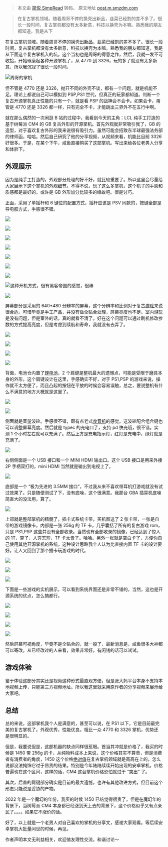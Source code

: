 > 本文由 [简悦 SimpRead](http://ksria.com/simpread/) 转码， 原文地址 [post.m.smzdm.com](https://post.m.smzdm.com/p/awk02r6m/?send_by=3547620770&invite_code=zdm4ptnapkinv&zdm_ss=iOS_3547620770_&from=singlemessage)

> 在复古掌机领域。随着周哥不停的换壳出新品，韭菜已经割的差不多了。很长一段时间，复古掌机都没有太多新意，科技以换壳为本嘛。熟悉我的朋友都知道，我是从下

在复古掌机领域。随着周哥不停的换壳出[新品](https://m.smzdm.com/tag/tz20xd4/)，韭菜已经割的差不多了。很长一段时间，复古掌机都没有太多新意，科技以换壳为本嘛。熟悉我的朋友都知道，我是从下面这个复古掌机入的坑。这个当初也是周哥的得意之作，然后，我就一发不可收拾，开始琢磨起各种开源掌机了，从 4770 到 3326，玩的多了就没有太多新意，所以我沉寂了很长一段时间。

![](https://qnam.smzdm.com/202201/12/61de6e5315c6e729.jpg_e600.jpg)周哥的掌机

[](https://post.m.smzdm.com/p/a7drvoqo/)但不管是 4770 还是 3326，抛开不同的外壳不谈，都有一个问题，就是机能不足。理论上都说自己可以模拟到 PSP,PS1 世代，但真正的玩家都知道。判断一个复古开源掌机真正性能的只有一个，就是看 PSP 的战神会不会卡。如果会卡，甭管是 4770 还是 3326 都一样，只有完全不卡，才能跳出三界外不在五行中啊。

就在那么偶然的一次闲逛 B 站的过程中，我看到今天的主角：LCL 纯手工打造的基于树莓派 CM4 的 GB 复古外形的开源掌机。首先外观就非常吸引我了，GB 的造型，对于喜欢复古外形的我来说很有吸引力。虽然可能会招致东半球最强法务部的律师函，哈哈。然后自己研究了他的分享视频，从视频来看，机能比目前 3326 好很多。于是，在某个下午，咸鱼直接购买了这部掌机。写出来给各位老男人分享和体验下。

外观展示
----

因为是纯手工打造的，外观部分处理的好不好，就比较重要了。所以这里会尽量给大家展示下这个掌机的外观细节。不得不说，玩了这么多掌机，这个机子的手感和质感都是最好的。或许是 GB 外形加分比较多的缘故吧。很是讨巧。

正面，采用了单摇杆和 6 键位的配置方式，摇杆应该是 PSV 同款的，按键全部是导电胶方式，手感很不错。

![](https://qnam.smzdm.com/202201/12/61dec7cf4bfa56341.jpg_e600.jpg)

![](https://qnam.smzdm.com/202201/12/61dec7cf9ad3a8095.jpg_e600.jpg)

![](https://qnam.smzdm.com/202201/12/61dec7da2a8828534.jpg_e600.jpg)

![](https://qnam.smzdm.com/202201/12/61dec7da67e489402.jpg_e600.jpg)

![](https://qnam.smzdm.com/202201/12/61dec7dbdec1d5061.jpg_e600.jpg)

![](https://qnam.smzdm.com/202201/12/61dec7dc4c6b17685.jpg_e600.jpg)

![](https://qnam.smzdm.com/202201/12/61dec7dc3f4a65101.jpg_e600.jpg)

![](https://qnam.smzdm.com/202201/12/61dec7de524e58070.jpg_e600.jpg)这种开机方式，很有黑客帝国的感觉，很棒

![](https://qnam.smzdm.com/202201/12/61dec7de7e2024338.jpg_e600.jpg)

屏幕部分是采用的 640*480 分辨率的屏幕，这个分辨率和比例对于复古[游戏](https://m.smzdm.com/fenlei/youxi/)来说很合适。可惜毕竟是手工产品，并没有做全贴合处理，屏幕亮度也不足。室内游玩是没有问题，但是室外的话，真的就看不清了。好在这个问题可以通过刷机修改参数的方式提高亮度，但是考虑到续航和寿命，我就没有去弄了。  

![](https://qnam.smzdm.com/202201/12/61dec7d1d2a1a8556.jpg_e600.jpg)

![](https://qnam.smzdm.com/202201/12/61dec7d260de13353.jpg_e600.jpg)

![](https://qnam.smzdm.com/202201/12/61dec7d3c69c83615.jpg_e600.jpg)

![](https://qnam.smzdm.com/202201/12/61dec7d464f1c611.jpg_e600.jpg)

背面，电池仓内置了[锂电池](https://m.smzdm.com/fenlei/dianchi/)，2 个肩键是整机最大的遗憾点，可能是受限于磨具本身的外形，这个肩键设计在这里，手感确实不好，对于 PS1,PSP 的游戏来说，操作就不太方便了，而且凸起的按钮在平放的时候会容易误触，总之，要说整机有什么不满意的地方大概就是这里了。  

![](https://qnam.smzdm.com/202201/12/61dec7d60ebe78115.jpg_e600.jpg)

![](https://qnam.smzdm.com/202201/12/61dec7d4c615c4855.jpg_e600.jpg)

侧面就是音量波轮。手感很不错，颇有点老式[收音机](https://m.smzdm.com/fenlei/shouyinji/)的感觉。这波轮配合组合键也可以调整屏幕亮度。然后就是 typec 的充电口了，支持 pd 快充哦，很不错。实测 1 个小时左右就可以充满了。然后上方是充电指示灯，红灯是充电中，绿灯就是充满了。  

![](https://qnam.smzdm.com/202201/12/61dec7d633dbb8980.jpg_e600.jpg)

右侧侧面是一个 USB 接口和一个 MINI HDMI 输出口。这个 USB 接口是用来外接 2P 手柄双打的，mini HDMI 当然就是输出到电视上了。

![](https://qnam.smzdm.com/202201/12/61dec7d6a69c24066.jpg_e600.jpg)

底部是一个 “极为先进的 3.5MM 接口”，不过我从来不喜欢带耳机打游戏就没有试过效果了。只是随便测试了下，没有底噪，这个很满意。我那台 GBA 插耳机底噪简直大的没法用，算了。

![](https://qnam.smzdm.com/202201/12/61dec7d81d2db4310.jpg_e600.jpg)

上部就是整部掌机的精髓了，插卡式系统卡带，买机器送了 2 张卡带，一张是自带的游戏镜像卡，内部是一张 256g 的 TF 卡，几乎囊括了所有的复古游戏 rom，只是 PS1,PSP 这些并没有全部收录。当然也有全部收录的镜像，已经达到了惊人的 1T，算了，人穷志短，TF 卡太贵了。哈哈。另外一张就是空白卡了，方便你自己使用其他开源掌机的系统。这种设计思路我个人认为比直接内置 TF 卡的设计要好。让人又回到了那个插卡玩游戏的时代。

![](https://qnam.smzdm.com/202201/12/61dec7d7dbdd0321.jpg_e600.jpg)

![](https://qnam.smzdm.com/202201/12/61dec7d8675986434.jpg_e600.jpg)

![](https://qnam.smzdm.com/202201/12/61dec7d9b1fe42958.jpg_e600.jpg)

下面是一些游戏的实机展示，可以看到系统界面还是非常不错的，当然，这也是开源系统的优点，怎么搞都行。  

![](https://qnam.smzdm.com/202201/12/61dec7deca9743680.jpg_e600.jpg)

![](https://qnam.smzdm.com/202201/12/61dec7e072bbe6271.jpg_e600.jpg)

![](https://qnam.smzdm.com/202201/12/61dec7e09f1041304.jpg_e600.jpg)

![](https://qnam.smzdm.com/202201/12/61dec7e0f3eae5851.jpg_e600.jpg)

然后屏幕可视角度，毕竟不是全贴合的，就一般了，最新消息是，咸鱼很多大神都可以寄改，从已经改过的人来看，效果非常好。有闲钱的话可以试试。

游戏体验
----

鉴于体验这部分其实还是视频这种形式最直观方便，但是张大妈平台本身不支持本地视频上传，只能第三方视频地址。所以我这里就采用原作者的分享视频来展示给大家吧。

总结
--

总的来说，这部掌机我个人是满意的，甚至可以说，在 PS1 以下，它是目前最完美的复古掌机了。外观优秀，性能优良。相比一众 4770 和 3326 掌机，优势还是很明显的。

但是，我要说但是，这部机器的缺点同样很惹眼。首当其冲就是价格了，我买的时候是 1450 带 256g 的卡，从纯物料成本上来说，这个价格其实不算贵，但是消费者有消费者的角度，1450 这个价格[绝对值](https://m.smzdm.com/tag/t8joxpm/)在复古掌机领域就是高高在上的，怎么说都没法掩饰它过于昂贵的结果。特别是今年陆陆续续开始出现的安卓掌机，价格普遍也在这个区间，这样的话，CM4 这台掌机价格恐怕就过于 “突出” 了。

其次，后盖的肩键部分确实是目前的最大遗憾，也许有其他改进方式，但目前这个形态只能说是妥协的产物。

2022 年是一个魔幻的年份，我买的时候 1450 已结觉得很贵了，但是在魔幻年的背景下，当树莓派 CM4 本身都已经涨到天上去的背景下，这个价格似乎又有点亲民了。。。。如果它不涨价的话。

好了，以上就是一个老男人对自己喜欢的掌机的分享文，感谢大家观看。等后续安卓掌机大批量问世的时候，再见。

作者声明本文无利益相关，欢迎值友理性交流，和谐讨论～